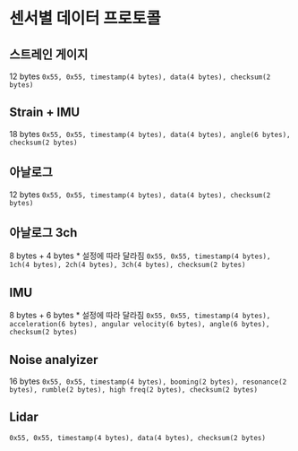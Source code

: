# 센서별 데이터 프로토콜

## 스트레인 게이지
12 bytes
```0x55, 0x55, timestamp(4 bytes), data(4 bytes), checksum(2 bytes)``` 

## Strain + IMU
18 bytes
```0x55, 0x55, timestamp(4 bytes), data(4 bytes), angle(6 bytes), checksum(2 bytes) ```

## 아날로그
12 bytes
```0x55, 0x55, timestamp(4 bytes), data(4 bytes), checksum(2 bytes)``` 

## 아날로그 3ch
8 bytes + 4 bytes * 설정에 따라 달라짐
```0x55, 0x55, timestamp(4 bytes), 1ch(4 bytes), 2ch(4 bytes), 3ch(4 bytes), checksum(2 bytes)``` 

## IMU
8 bytes + 6 bytes * 설정에 따라 달라짐
```0x55, 0x55, timestamp(4 bytes), acceleration(6 bytes), angular velocity(6 bytes), angle(6 bytes), checksum(2 bytes)``` 

## Noise analyizer
16 bytes
```0x55, 0x55, timestamp(4 bytes), booming(2 bytes), resonance(2 bytes), rumble(2 bytes), high freq(2 bytes), checksum(2 bytes)```

## Lidar
```0x55, 0x55, timestamp(4 bytes), data(4 bytes), checksum(2 bytes)```
